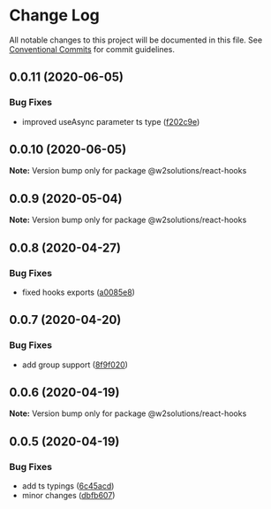 # Change Log

All notable changes to this project will be documented in this file.
See [Conventional Commits](https://conventionalcommits.org) for commit guidelines.

## 0.0.11 (2020-06-05)


### Bug Fixes

* improved useAsync parameter ts type ([f202c9e](https://github.com/w2solutions/react-helper/commit/f202c9e0ab50f2768c9ddecce7f37528df240175))





## 0.0.10 (2020-06-05)

**Note:** Version bump only for package @w2solutions/react-hooks





## 0.0.9 (2020-05-04)

**Note:** Version bump only for package @w2solutions/react-hooks





## 0.0.8 (2020-04-27)


### Bug Fixes

* fixed hooks exports ([a0085e8](https://github.com/w2solutions/react-helper/commit/a0085e865c5ca3054a1330cf9cadc39d37d20423))





## 0.0.7 (2020-04-20)


### Bug Fixes

* add group support ([8f9f020](https://github.com/w2solutions/react-helper/commit/8f9f0207bdbabc38b8a5ff2c8f9cc693be68302b))





## 0.0.6 (2020-04-19)

**Note:** Version bump only for package @w2solutions/react-hooks





## 0.0.5 (2020-04-19)

### Bug Fixes

- add ts typings ([6c45acd](https://github.com/w2solutions/react-helper/commit/6c45acd1316b7cbb37f00f5614d9e8c0c97a00d7))
- minor changes ([dbfb607](https://github.com/w2solutions/react-helper/commit/dbfb607a051470b57b184a966eb23a1961f6f28c))
